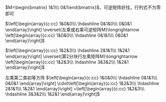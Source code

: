 $M=\begin{bmatrix}
1&1\\\ 0&1\end{bmatrix}$，可逆矩阵好找，行列式不为零即可

$\left[\begin{array}{c:cc}
1&0&0\\\ 
\hdashline
0&1&0\\\ 
0&0&1
\end{array}\right]
\overset{左乘或右乘可逆矩阵M}\longrightarrow
\left[\begin{array}{c:cc}
1&0&0\\\ 
\hdashline
0&1&1\\\ 
0&0&1
\end{array}\right]$

$\left[\begin{array}{c:cc}
1&2&3\\\ 
\hdashline
2&1&1\\\ 
1&2&1
\end{array}\right]
\overset{第2分块行左乘矩阵M}\longrightarrow
\left[\begin{array}{c:cc}
1&2&3\\\ 
\hdashline
3&3&2\\\ 
1&2&1
\end{array}\right]$

左乘第二类初等方阵
$\left[\begin{array}{c:cc}
1&0&0\\\ 
\hdashline
0&1&1\\\ 
0&0&1
\end{array}\right]
\cdot\left[\begin{array}{c:cc}
1&2&3\\\ 
\hdashline
2&1&1\\\ 
1&2&1
\end{array}\right]
=\left[\begin{array}{c:cc}
1&2&3\\\ 
\hdashline
3&3&2\\\ 
1&2&1
\end{array}\right]$